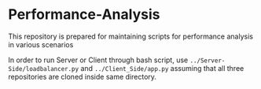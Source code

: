 # Performance-Analysis
This repository is prepared for maintaining scripts for performance analysis in various scenarios

In order to run Server or Client through bash script, use `../Server-Side/loadbalancer.py` and `../Client_Side/app.py` assuming that all three repositories are cloned inside same directory.
